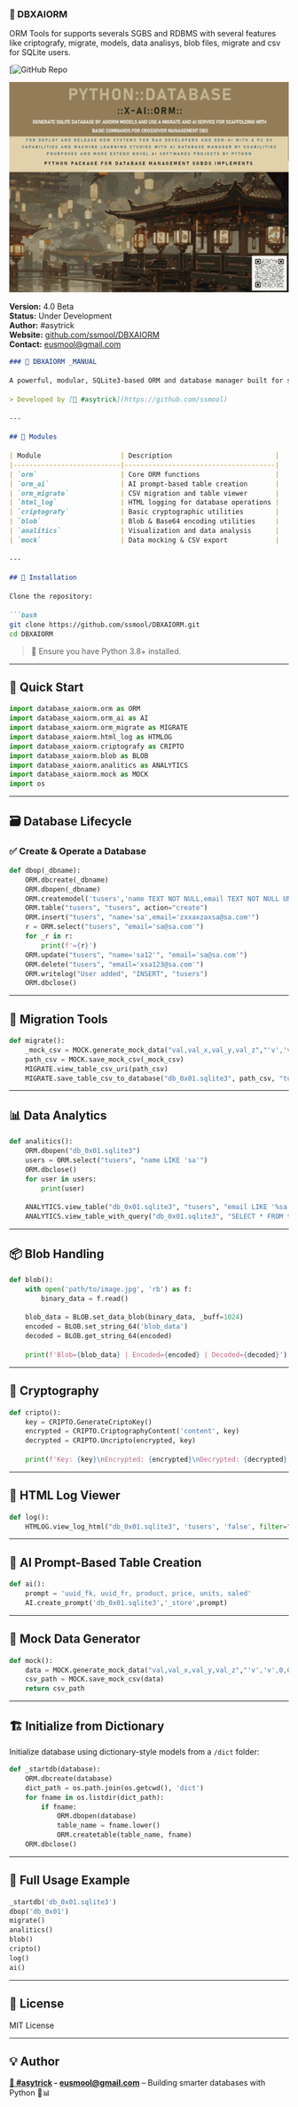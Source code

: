 ### 🧠 DBXAIORM
ORM Tools for supports severals SGBS and RDBMS with several features like criptografy, migrate, models, data analisys, blob files, migrate and csv for SQLite users.

[![GitHub Repo]([[https://github.com/ssmool/DBXAIORM](https://github.com/ssmool/DBXAIORM)])  

![DBXAIORM ORM Logo](./assets/pyormxaidatabase_md.png)

**Version:** 4.0 Beta  
**Status:** Under Development  
**Author:** #asytrick  
**Website:** [github.com/ssmool/DBXAIORM](https://github.com/ssmool/DBXAIORM)  
**Contact:** eusmool@gmail.com  

````markdown
### 🧠 DBXAIORM _MANUAL

A powerful, modular, SQLite3-based ORM and database manager built for simplicity, extensibility, and AI integration.

> Developed by [🚀 #asytrick](https://github.com/ssmool)

---

## 📁 Modules

| Module                    | Description                          |
|---------------------------|--------------------------------------|
| `orm`                     | Core ORM functions                   |
| `orm_ai`                  | AI prompt-based table creation       |
| `orm_migrate`             | CSV migration and table viewer       |
| `html_log`                | HTML logging for database operations |
| `criptografy`             | Basic cryptographic utilities        |
| `blob`                    | Blob & Base64 encoding utilities     |
| `analitics`               | Visualization and data analysis      |
| `mock`                    | Data mocking & CSV export            |

---

## 🔧 Installation

Clone the repository:

```bash
git clone https://github.com/ssmool/DBXAIORM.git
cd DBXAIORM
````

> 📌 Ensure you have Python 3.8+ installed.

---

## 🚀 Quick Start

```python
import database_xaiorm.orm as ORM
import database_xaiorm.orm_ai as AI
import database_xaiorm.orm_migrate as MIGRATE
import database_xaiorm.html_log as HTMLOG
import database_xaiorm.criptografy as CRIPTO
import database_xaiorm.blob as BLOB
import database_xaiorm.analitics as ANALYTICS
import database_xaiorm.mock as MOCK
import os
```

---

## 🗃️ Database Lifecycle

### ✅ Create & Operate a Database

```python
def dbop(_dbname):
    ORM.dbcreate(_dbname)
    ORM.dbopen(_dbname)
    ORM.createmodel('tusers','name TEXT NOT NULL,email TEXT NOT NULL UNIQUE,created TIMESTAMP DEFAULT CURRENT_TIMESTAMP')
    ORM.table("tusers", "tusers", action="create")
    ORM.insert("tusers", "name='sa',email='zxxaxzaxsa@sa.com'")
    r = ORM.select("tusers", "email='sa@sa.com'")
    for _r in r:
        print(f'={r}')
    ORM.update("tusers", "name='sa12'", "email='sa@sa.com'")
    ORM.delete("tusers", "email='xsa123@sa.com'")
    ORM.writelog("User added", "INSERT", "tusers")
    ORM.dbclose()
```

---

## 🔄 Migration Tools

```python
def migrate():
    _mock_csv = MOCK.generate_mock_data("val,val_x,val_y,val_z","'v','v',0,0.0",100)
    path_csv = MOCK.save_mock_csv(_mock_csv)
    MIGRATE.view_table_csv_uri(path_csv)
    MIGRATE.save_table_csv_to_database("db_0x01.sqlite3", path_csv, "tusers")
```

---

## 📊 Data Analytics

```python
def analitics():
    ORM.dbopen("db_0x01.sqlite3")
    users = ORM.select("tusers", "name LIKE 'sa'")
    ORM.dbclose()
    for user in users:
        print(user)
    
    ANALYTICS.view_table("db_0x01.sqlite3", "tusers", "email LIKE '%sa.com%'", "email", "name", _type="bar")
    ANALYTICS.view_table_with_query("db_0x01.sqlite3", "SELECT * FROM tusers WHERE name LIKE '%sa%'", 'email', 'name')
```

---

## 📦 Blob Handling

```python
def blob():
    with open('path/to/image.jpg', 'rb') as f:
        binary_data = f.read()
    
    blob_data = BLOB.set_data_blob(binary_data, _buff=1024)
    encoded = BLOB.set_string_64('blob_data')
    decoded = BLOB.get_string_64(encoded)
    
    print(f'Blob={blob_data} | Encoded={encoded} | Decoded={decoded}')
```

---

## 🔐 Cryptography

```python
def cripto():
    key = CRIPTO.GenerateCriptoKey()
    encrypted = CRIPTO.CriptographyContent('content', key)
    decrypted = CRIPTO.Uncripto(encrypted, key)

    print(f'Key: {key}\nEncrypted: {encrypted}\nDecrypted: {decrypted}')
```

---

## 📄 HTML Log Viewer

```python
def log():
    HTMLOG.view_log_html("db_0x01.sqlite3", 'tusers', 'false', filter="email LIKE '%sa.com%'")
```

---

## 🤖 AI Prompt-Based Table Creation

```python
def ai():
    prompt = 'uuid_fk, uuid_fr, product, price, units, saled'
    AI.create_prompt('db_0x01.sqlite3','_store',prompt)
```

---

## 🧪 Mock Data Generator

```python
def mock():
    data = MOCK.generate_mock_data("val,val_x,val_y,val_z","'v','v',0,0.0",100)
    csv_path = MOCK.save_mock_csv(data)
    return csv_path
```

---

## 🏗️ Initialize from Dictionary

Initialize database using dictionary-style models from a `/dict` folder:

```python
def _startdb(database):
    ORM.dbcreate(database)
    dict_path = os.path.join(os.getcwd(), 'dict')
    for fname in os.listdir(dict_path):
        if fname:
            ORM.dbopen(database)
            table_name = fname.lower()
            ORM.createtable(table_name, fname)
    ORM.dbclose()
```

---

## 📌 Full Usage Example

```python
_startdb('db_0x01.sqlite3')
dbop('db_0x01')
migrate()
analitics()
blob()
cripto()
log()
ai()
```

---

## 📃 License

MIT License

---

## 💡 Author

**[🚀 #asytrick](https://github.com/ssmool) - eusmool@gmail.com** – Building smarter databases with Python 🧠📊

```
